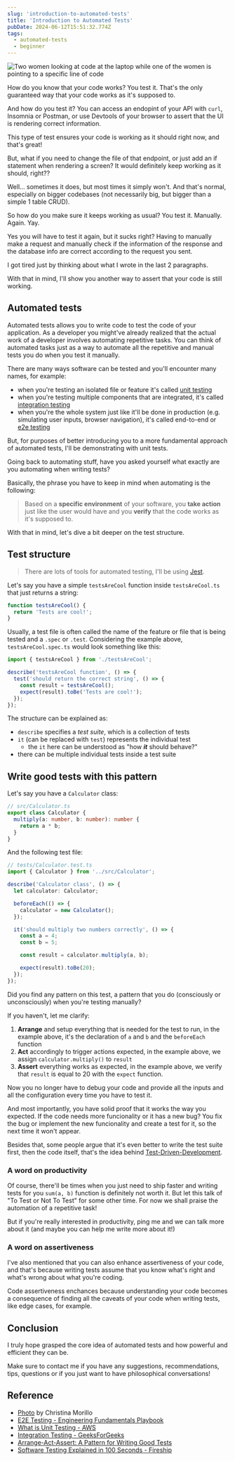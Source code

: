 ```yaml
---
slug: 'introduction-to-automated-tests'
title: 'Introduction to Automated Tests'
pubDate: 2024-06-12T15:51:32.774Z
tags:
  - automated-tests
  - beginner
---
```


![Two women looking at code at the laptop while one of the women is pointing to a specific line of code](/assets/intro-automated-tests.png)

How do you know that your code works? You test it. That's the only guaranteed way that your code works as it's supposed to.

And how do you test it? You can access an endopint of your API with `curl`, Insomnia or Postman, or use Devtools of your browser to assert that the UI is rendering correct information.

This type of test ensures your code is working as it should right now, and that's great!

But, what if you need to change the file of that endpoint, or just add an if statement when rendering a screen? It would definitely keep working as it should, right??

Well... sometimes it does, but most times it simply won't. And that's normal, especially on bigger codebases (not necessarily big, but bigger than a simple 1 table CRUD).

So how do you make sure it keeps working as usual? You test it. Manually. Again. Yay.

Yes you will have to test it again, but it sucks right? Having to manually make a request and manually check if the information of the response and the database info are correct according to the request you sent.

I got tired just by thinking about what I wrote in the last 2 paragraphs.

With that in mind, I'll show you another way to assert that your code is still working.

## Automated tests

Automated tests allows you to write code to test the code of your application. As a developer you might've already realized that the actual work of a developer involves automating repetitive tasks. You can think of automated tasks just as a way to automate all the repetitive and manual tests you do when you test it manually.

There are many ways software can be tested and you'll encounter many names, for example:

- when you're testing an isolated file or feature it's called [unit testing](https://aws.amazon.com/what-is/unit-testing/)
- when you're testing multiple components that are integrated, it's called [integration testing](https://www.geeksforgeeks.org/software-engineering-integration-testing/)
- when you're the whole system just like it'll be done in production (e.g. simulating user inputs, browser navigation), it's called end-to-end or [e2e testing](https://microsoft.github.io/code-with-engineering-playbook/automated-testing/e2e-testing/)

But, for purposes of better introducing you to a more fundamental approach of automated tests, I'll be demonstrating with unit tests.

Going back to automating stuff, have you asked yourself what exactly are you automating when writing tests?

Basically, the phrase you have to keep in mind when automating is the following:

> Based on a **specific environment** of your software, you **take action** just like the user would have and you **verify** that the code works as it's supposed to.

With that in mind, let's dive a bit deeper on the test structure.

## Test structure

> There are lots of tools for automated testing, I'll be using [Jest](https://jestjs.io/).

Let's say you have a simple `testsAreCool` function inside `testsAreCool.ts` that just returns a string:

```ts
function testsAreCool() {
  return 'Tests are cool!';
}
```

Usually, a test file is often called the name of the feature or file that is being tested and a `.spec` or `.test`. Considering the example above, `testsAreCool.spec.ts` would look something like this:

```ts
import { testsAreCool } from './testsAreCool';

describe('testsAreCool function', () => {
  test('should return the correct string', () => {
    const result = testsAreCool();
    expect(result).toBe('Tests are cool!');
  });
});
```

The structure can be explained as:

- `describe` specifies a _test suite_, which is a collection of tests
- `it` (can be replaced with `test`) represents the individual test
  - the `it` here can be understood as "how **_it_** should behave?"
- there can be multiple individual tests inside a test suite

## Write good tests with this pattern

Let's say you have a `Calculator` class:

```ts
// src/Calculator.ts
export class Calculator {
  multiply(a: number, b: number): number {
    return a * b;
  }
}
```

And the following test file:

```ts
// tests/Calculator.test.ts
import { Calculator } from '../src/Calculator';

describe('Calculator class', () => {
  let calculator: Calculator;

  beforeEach(() => {
    calculator = new Calculator();
  });

  it('should multiply two numbers correctly', () => {
    const a = 4;
    const b = 5;

    const result = calculator.multiply(a, b);

    expect(result).toBe(20);
  });
});
```

Did you find any pattern on this test, a pattern that you do (consciously or unconsciously) when you're testing manually?

If you haven't, let me clarify:

1. **Arrange** and setup everything that is needed for the test to run, in the example above, it's the declaration of `a` and `b` and the `beforeEach` function
2. **Act** accordingly to trigger actions expected, in the example above, we assign `calculator.multiply()` to `result`
3. **Assert** everything works as expected, in the example above, we verify that `result` is equal to 20 with the `expect` function.

Now you no longer have to debug your code and provide all the inputs and all the configuration every time you have to test it.

And most importantly, you have solid proof that it works the way you expected. If the code needs more funcionality or it has a new bug? You fix the bug or implement the new funcionality and create a test for it, so the next time it won't appear.

Besides that, some people argue that it's even better to write the test suite first, then the code itself, that's the idea behind [Test-Driven-Development](https://martinfowler.com/bliki/TestDrivenDevelopment.html).

### A word on productivity

Of course, there'll be times when you just need to ship faster and writing tests for you `sum(a, b)` function is definitely not worth it. But let this talk of "To Test or Not To Test" for some other time. For now we shall praise the automation of a repetitive task!

But if you're really interested in productivity, ping me and we can talk more about it (and maybe you can help me write more about it!)

### A word on assertiveness

I've also mentioned that you can also enhance assertiveness of your code, and that's because writing tests assume that you know what's right and what's wrong about what you're coding.

Code assertiveness enchances because understanding your code becomes a consequence of finding all the caveats of your code when writing tests, like edge cases, for example.

## Conclusion

I truly hope grasped the core idea of automated tests and how powerful and efficient they can be.

Make sure to contact me if you have any suggestions, recommendations, tips, questions or if you just want to have philosophical conversations!

## Reference

- [Photo](https://www.pexels.com/photo/two-women-looking-at-the-code-at-laptop-1181263/) by Christina Morillo
- [E2E Testing - Engineering Fundamentals Playbook](https://microsoft.github.io/code-with-engineering-playbook/automated-testing/e2e-testing/)
- [What is Unit Testing - AWS](https://aws.amazon.com/what-is/unit-testing/)
- [Integration Testing - GeeksForGeeks](https://www.geeksforgeeks.org/software-engineering-integration-testing/)
- [Arrange-Act-Assert: A Pattern for Writing Good Tests](https://automationpanda.com/2020/07/07/arrange-act-assert-a-pattern-for-writing-good-tests/)
- [Software Testing Explained in 100 Seconds - Fireship](https://www.youtube.com/watch?v=u6QfIXgjwGQ)
